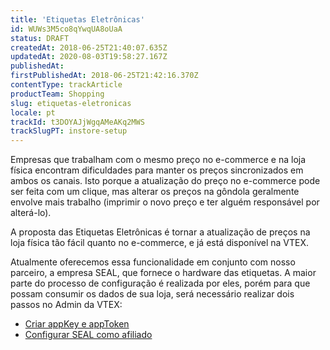 ```yaml
---
title: 'Etiquetas Eletrônicas'
id: WUWs3M5co8qYwqUA8oUaA
status: DRAFT
createdAt: 2018-06-25T21:40:07.635Z
updatedAt: 2020-08-03T19:58:27.167Z
publishedAt: 
firstPublishedAt: 2018-06-25T21:42:16.370Z
contentType: trackArticle
productTeam: Shopping
slug: etiquetas-eletronicas
locale: pt
trackId: t3DOYAJjWgqAMeAKq2MWS
trackSlugPT: instore-setup
---
```


Empresas que trabalham com o mesmo preço no e-commerce e na loja física encontram dificuldades para manter os preços sincronizados em ambos os canais. Isto porque a atualização do preço no e-commerce pode ser feita com um clique, mas alterar os preços na gôndola geralmente envolve mais trabalho (imprimir o novo preço e ter alguém responsável por alterá-lo).

A proposta das Etiquetas Eletrônicas é tornar a atualização de preços na loja física tão fácil quanto no e-commerce, e já está disponível na VTEX.

Atualmente oferecemos essa funcionalidade em conjunto com nosso parceiro, a empresa SEAL, que fornece o hardware das etiquetas. A maior parte do processo de configuração é realizada por eles, porém para que possam consumir os dados de sua loja, será necessário realizar dois passos no Admin da VTEX:

- [Criar appKey e appToken](/pt/tutorial/criar-appkey-e-apptoken-para-autenticar-integracoes)
- [Configurar SEAL como afiliado](/pt/tutorial/como-configurar-afiliado)
